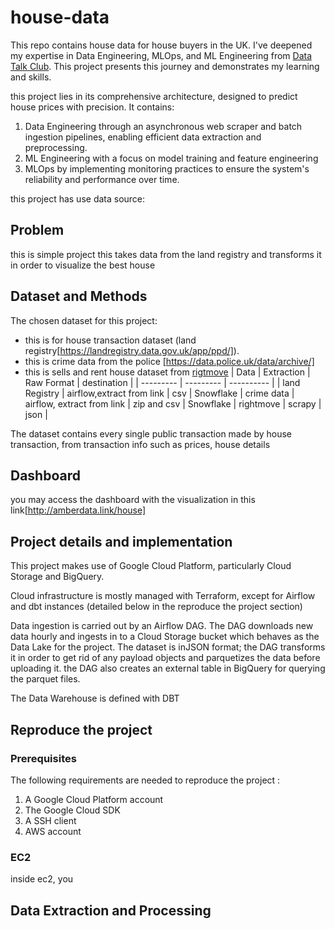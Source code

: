# house-data

This repo contains house data for house buyers in the UK. I've deepened my expertise in Data Engineering, MLOps, and ML Engineering from [Data Talk Club](https://datatalks.club/). This project presents this journey and demonstrates my learning and skills.

this project lies in its comprehensive architecture, designed to predict house prices with precision. It contains:
1. Data Engineering through an asynchronous web scraper and batch ingestion pipelines, enabling efficient data extraction and preprocessing.
2. ML Engineering with a focus on model training and feature engineering
3. MLOps by implementing monitoring practices to ensure the system's reliability and performance over time.

this project has use data source:

## Problem
this is simple project this takes data from the land registry and transforms it in order to visualize the best house

## Dataset and Methods
The chosen dataset for this project:
- this is for house transaction dataset (land registry[https://landregistry.data.gov.uk/app/ppd/]).
- this is crime data from the police [https://data.police.uk/data/archive/]
- this is sells and rent house dataset from [rigtmove](https://www.rightmove.co.uk/)
| Data | Extraction | Raw Format | destination |
| --------- | --------- | ---------- |
| land Registry | airflow,extract from link | csv | Snowflake
| crime data | airflow, extract from link | zip and csv | Snowflake
| rightmove | scrapy | json |

The dataset contains every single public transaction made by house transaction, from transaction info such as prices, house details

## Dashboard

you may access the dashboard with the visualization in this link[http://amberdata.link/house]


## Project details and implementation

This project makes use of Google Cloud Platform, particularly Cloud Storage and BigQuery.

Cloud infrastructure is mostly managed with Terraform, except for Airflow and dbt instances (detailed below in the reproduce the project section)

Data ingestion is carried out by an Airflow DAG. The DAG downloads new data hourly and ingests in to a Cloud Storage bucket which behaves as the Data Lake for the project. The dataset is inJSON format;  the DAG transforms it in order to get rid of any payload objects and parquetizes the data before uploading it. the DAG also creates an external table in BigQuery for querying the parquet files.

The Data Warehouse is defined with DBT

## Reproduce the project
### Prerequisites
The following requirements are needed to reproduce the project :
1. A Google Cloud Platform account
2. The Google Cloud SDK
3. A SSH client
4. AWS account

### EC2

inside ec2, you

## Data Extraction and Processing

